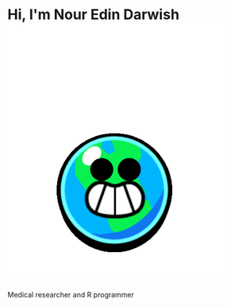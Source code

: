 # Hi, I'm Nour Edin Darwish ![Brawl Stars Earth Fame Pin](https://raw.githubusercontent.com/adqe404/BrawlStarsAnimatedPins/master/Player%20Pins/Fames/Gifs-512px/emoji_fame_earth.gif)

Medical researcher and R programmer
